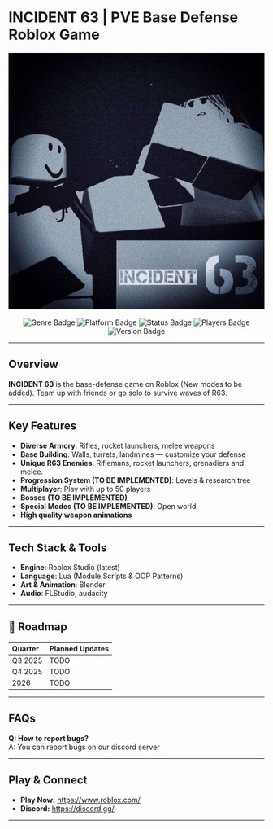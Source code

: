 # INCIDENT 63 | PVE Base Defense Roblox Game

![](IMG_20250714_015051_860.jpg)

<p align="center">
  <img src="https://img.shields.io/badge/Genre-Base%20Defense-red?style=for-the-badge&logo=roblox" alt="Genre Badge"/>
  <img src="https://img.shields.io/badge/Platform-Roblox-black?style=for-the-badge&logo=roblox" alt="Platform Badge"/>
  <img src="https://img.shields.io/badge/Status-Active-brightgreen?style=for-the-badge" alt="Status Badge"/>
  <img src="https://img.shields.io/badge/Players-1–50-blueviolet?style=for-the-badge" alt="Players Badge"/>
  <img src="https://img.shields.io/badge/Pre Alpha-orange?style=for-the-badge" alt="Version Badge"/>
</p>

---

## Overview

**INCIDENT 63** is the base-defense game on Roblox (New modes to be added). Team up with friends or go solo to survive waves of R63.

---

## Key Features

- **Diverse Armory**: Rifles, rocket launchers, melee weapons
- **Base Building**: Walls, turrets, landmines — customize your defense
- **Unique R63 Enemies**: Riflemans, rocket launchers, grenadiers and melee.
- **Progression System (TO BE IMPLEMENTED)**: Levels & research tree
- **Multiplayer**: Play with up to 50 players
- **Bosses (TO BE IMPLEMENTED)**
- **Special Modes (TO BE IMPLEMENTED)**: Open world.
- **High quality weapon animations**

---

## Tech Stack & Tools

- **Engine**: Roblox Studio (latest)
- **Language**: Lua (Module Scripts & OOP Patterns)
- **Art & Animation**: Blender
- **Audio**: FLStudio, audacity

---

## 📅 Roadmap

| Quarter   | Planned Updates                                         |
| :-------- | :------------------------------------------------------ |
| Q3 2025   | TODO |
| Q4 2025   | TODO |
| 2026      | TODO |

---

## FAQs

**Q: How to report bugs?**  
A: You can report bugs on our discord server

---

## Play & Connect

- **Play Now:** https://www.roblox.com/ 
- **Discord:** https://discord.gg/ 

---

